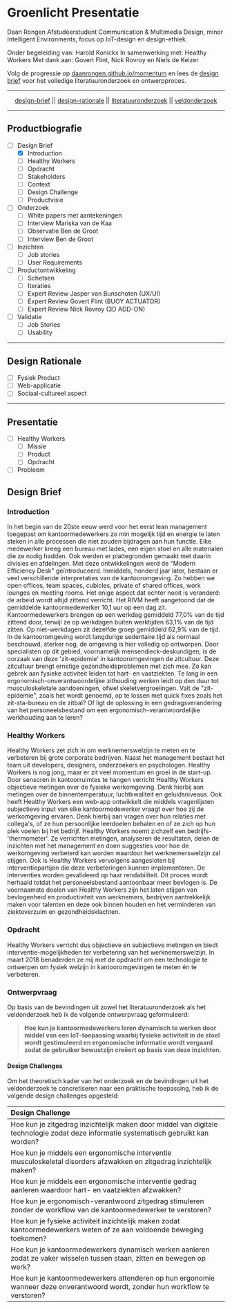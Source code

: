 # Groenlicht Presentatie

Daan Rongen
Afstudeerstudent Communication & Multimedia Design,
minor Intelligent Environments, focus op IoT-design en design-ethiek.

Onder begeleiding van: Harold Konickx
In samenwerking met: Healthy Workers
Met dank aan: Govert Flint, Nick Rovroy en Niels de Keizer

Volg de progressie op [daanrongen.github.io/momentum](https://daanrongen.github.io/momentum/) en lees de [design brief](img/design-brief-compressed.pdf) voor het volledige literatuuronderzoek en ontwerpproces.

---

<div align="center">
<a href="https://github.com/daanrongen/momentum/blob/master/library/design-brief.md">design-brief</a> || <a href="https://github.com/daanrongen/momentum/blob/master/library/design-rationale.md">design-rationale</a> || <a href="https://github.com/daanrongen/momentum/blob/master/library/literatuuronderzoek.md">literatuuronderzoek</a> || <a href="https://github.com/daanrongen/momentum/blob/master/library/veldonderzoek.md">veldonderzoek</a>
</div>

---

## Productbiografie
- [ ] Design Brief
	- [x] Introduction
	- [ ] Healthy Workers
	- [ ] Opdracht
	- [ ] Stakeholders
	- [ ] Context
	- [ ] Design Challenge
	- [ ] Productvisie
- [ ] Onderzoek
	- [ ] White papers met aantekeningen
	- [ ] Interview Mariska van de Kaa
	- [ ] Observatie Ben de Groot
	- [ ] Interview Ben de Groot
- [ ] Inzichten
	- [ ] Job stories
	- [ ] User Requirements
- [ ] Productontwikkeling
	- [ ] Schetsen
	- [ ] Iteraties
	- [ ] Expert Review Jasper van Bunschoten (UX/UI)
	- [ ] Expert Review Govert Flint (BUOY ACTUATOR)
	- [ ] Expert Review Nick Rovroy (3D ADD-ON)
- [ ] Validatie
	- [ ] Job Stories
	- [ ] Usability

---
## Design Rationale

- [ ] Fysiek Product
- [ ] Web-applicatie
- [ ] Sociaal-cultureel aspect

---
## Presentatie

- [ ] Healthy Workers
	- [ ] Missie
	- [ ] Product
	- [ ] Opdracht
- [ ] Probleem

## Design Brief

### Introduction
In het begin van de 20ste eeuw werd voor het eerst lean management toegepast om kantoormedewerkers zo min mogelijk tijd en energie te laten steken in alle processen die niet zouden bijdragen aan hun functie. Elke medewerker kreeg een bureau met lades, een eigen stoel en alle materialen die ze nodig hadden. Ook werden er plattegronden gemaakt met daarin divisies en afdelingen.  Met deze ontwikkelingen werd de "Modern Efficiency Desk" geïntroduceerd. Inmiddels, honderd jaar later, bestaan er veel verschillende interpretaties van de kantooromgeving. Zo hebben we open offices, team spaces, cubicles, private of shared offices, work lounges en meeting rooms. Het enige aspect dat echter nooit is veranderd: de arbeid wordt altijd zittend verricht. Het RIVM heeft aangetoond dat de gemiddelde kantoormedewerker 10,1 uur op een dag zit. Kantoormedewerkers brengen op een werkdag gemiddeld 77,0% van de tijd zittend door, terwijl ze op werkdagen buiten werktijden 63,1% van de tijd zitten. Op niet-werkdagen zit dezelfde groep gemiddeld 62,9% van de tijd. In de kantooromgeving wordt langdurige sedentaire tijd als normaal beschouwd, sterker nog, de omgeving is hier volledig op ontworpen. Door specialisten op dit gebied, voornamelijk mensendieck-deskundigen, is de oorzaak van deze 'zit-epidemie' in kantooromgevingen de zitcultuur. Deze zitcultuur brengt ernstige gezondheidsproblemen met zich mee. Zo kan gebrek aan fysieke activiteit leiden tot hart- en vaatziekten. Te lang in een ergonomisch-onverantwoordelijke zithouding werken leidt op den duur tot musculoskeletale aandoeningen, ofwel skeletvergroeiingen. Valt de "zit-epidemie", zoals het wordt genoemd, op te lossen met quick fixes zoals het zit-sta-bureau en de zitbal? Of ligt de oplossing in een gedragsverandering van het personeelsbestand om een ergonomisch-verantwoordelijke werkhouding aan te leren?

### Healthy Workers
Healthy Workers zet zich in om werknemerswelzijn te meten en te verbeteren bij grote corporate bedrijven. Naast het management bestaat het team uit developers, designers, onderzoekers en psychologen. Healthy Workers is nog jong, maar er zit veel momentum en groei in de start-up. Door sensoren in kantoorruimtes te hangen verricht Healthy Workers objectieve metingen over de fysieke werkomgeving. Denk hierbij aan metingen over de binnentemperatuur, luchtkwaliteit en geluidsniveaus. Ook heeft Healthy Workers een web-app ontwikkelt die middels vragenlijsten subjectieve input van elke kantoormedewerker vraagt over hoe zij de werkomgeving ervaren. Denk hierbij aan vragen over hun relaties met collega's, of ze hun persoonlijke leerdoelen behalen en of ze zich op hun plek voelen bij het bedrijf. Healthy Workers noemt zichzelf een bedrijfs-'thermometer'. Ze verrichten metingen, analyseren de resultaten, delen de inzichten met het management en doen suggesties voor hoe de werkomgeving verbeterd kan worden waardoor het werknemerswelzijn zal stijgen. Ook is Healthy Workers vervolgens aangesloten bij interventiepartijen die deze verbeteringen kunnen implementeren. De interventies worden gevalideerd op haar rendabiliteit. Dit proces wordt herhaald totdat het personeelsbestand aantoonbaar meer bevlogen is. De voornaamste doelen van Healthy Workers zijn het laten stijgen van bevlogenheid en productiviteit van werknemers, bedrijven aantrekkelijk maken voor talenten en deze ook binnen houden en het verminderen van ziekteverzuim en gezondheidsklachten.

### Opdracht
Healthy Workers verricht dus objectieve en subjectieve metingen en biedt interventie-mogelijkheden ter verbetering van het werknemerswelzijn. In maart 2018 benaderden ze mij met de opdracht om een technologie te ontwerpen om fysiek welzijn in kantooromgevingen te meten én te verbeteren. 

### Ontwerpvraag
Op basis van de bevindingen uit zowel het literatuuronderzoek als het veldonderzoek heb ik de volgende ontwerpvraag geformuleerd:

> **Hoe kun je kantoormedewerkers leren dynamisch te werken door middel van een IoT-toepassing waarbij fysieke activiteit in de stoel wordt gestimuleerd en ergonomische informatie wordt vergaard zodat de gebruiker bewustzijn creëert op basis van deze inzichten.**

#### Design Challenges
Om het theoretisch kader van het onderzoek en de bevindingen uit het veldonderzoek te concretiseren naar een praktische toepassing, heb ik de volgende design challenges opgesteld:

| Design Challenge |
|:--|
| Hoe kun je zitgedrag inzichtelijk maken door middel van digitale technologie zodat deze informatie systematisch gebruikt kan worden? |
| Hoe kun je middels een ergonomische interventie musculoskeletal disorders afzwakken en zitgedrag inzichtelijk maken? |
| Hoe kun je middels een ergonomische interventie gedrag aanleren waardoor hart- en vaatziekten afzwakken? |
| Hoe kun je ergonomisch-verantwoord zitgedrag stimuleren zonder de workflow van de kantoormedewerker te verstoren? |
| Hoe kun je fysieke activiteit inzichtelijk maken zodat kantoormedewerkers weten of ze aan voldoende beweging toekomen? |
| Hoe kun je kantoormedewerkers dynamisch werken aanleren zodat ze vaker wisselen tussen staan, zitten en bewegen op werk? |
| Hoe kun je kantoormedewerkers attenderen op hun ergonomie wanneer deze onverantwoord wordt, zonder hun workflow te verstoren? |